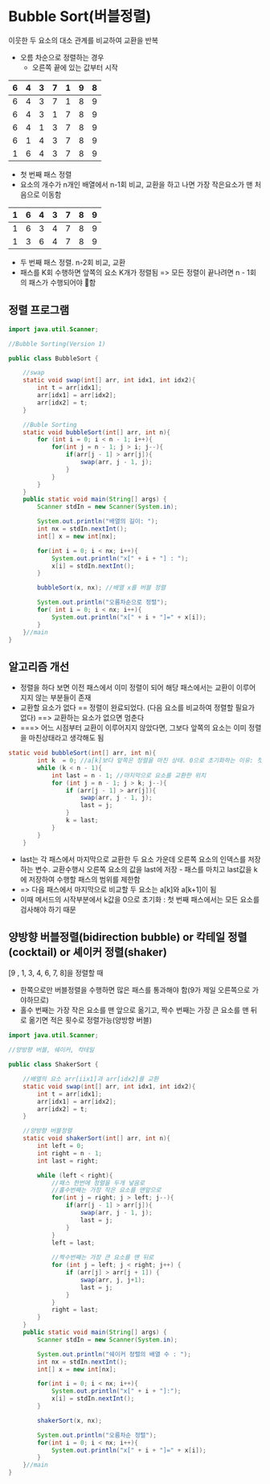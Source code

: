 # Bubble Sort(버블정렬)

이웃한 두 요소의 대소 관계를 비교하여 교환을 반복

- 오름 차순으로 정렬하는 경우
  - 오른쪽 끝에 있는 값부터 시작

| 6    | 4    | 3    | 7    | 1    | 9    | 8    |
| ---- | ---- | ---- | ---- | ---- | ---- | ---- |
| 6    | 4    | 3    | 7    | 1    | 8    | 9    |
| 6    | 4    | 3    | 1    | 7    | 8    | 9    |
| 6    | 4    | 1    | 3    | 7    | 8    | 9    |
| 6    | 1    | 4    | 3    | 7    | 8    | 9    |
| 1    | 6    | 4    | 3    | 7    | 8    | 9    |

- 첫 번째 패스 정렬
- 요소의 개수가 n개인 배열에서 n-1회 비교, 교환을 하고 나면 가장 작은요소가 맨 처음으로 이동함

| 1    | 6    | 4    | 3    | 7    | 8    | 9    |
| ---- | ---- | ---- | ---- | ---- | ---- | ---- |
| 1    | 6    | 3    | 4    | 7    | 8    | 9    |
| 1    | 3    | 6    | 4    | 7    | 8    | 9    |

- 두 번째 패스 정렬. n-2회 비교, 교환
- 패스를 K회 수행하면 앞쪽의 요소 K개가 정렬됨 => 모든 정렬이 끝나려면 n - 1회의 패스가 수행되어야 함

## 정렬 프로그램

```java
import java.util.Scanner;

//Bubble Sorting(Version 1)

public class BubbleSort {

    //swap
    static void swap(int[] arr, int idx1, int idx2){
        int t = arr[idx1];
        arr[idx1] = arr[idx2];
        arr[idx2] = t;
    }

    //Buble Sorting
    static void bubbleSort(int[] arr, int n){
        for (int i = 0; i < n - 1; i++){
            for(int j = n - 1; j > i; j--){
                if(arr[j - 1] > arr[j]){
                    swap(arr, j - 1, j);
                }
            }
        }
    }
    public static void main(String[] args) {
        Scanner stdIn = new Scanner(System.in);

        System.out.println("배열의 길이: ");
        int nx = stdIn.nextInt();
        int[] x = new int[nx];

        for(int i = 0; i < nx; i++){
            System.out.println("x[" + i + "] : ");
            x[i] = stdIn.nextInt();
        }

        bubbleSort(x, nx); //배열 x를 버블 정렬

        System.out.println("오름차순으로 정렬");
        for( int i = 0; i < nx; i++){
            System.out.println("x[" + i + "]=" + x[i]);
        }
    }//main
}
```

## 알고리즘 개선

- 정렬을 하다 보면 이전 패스에서 이미 정렬이 되어 해당 패스에서는 교환이 이루어지지 않는 부분들이 존재
- 교환할 요소가 없다 == 정렬이 완료되었다. (다음 요소를 비교하여 정렬할 필요가 없다) ==> 교환하는 요소가 없으면 멈춘다
- ===> 어느 시점부터 교환이 이루어지지 않았다면, 그보다 앞쪽의 요소는 이미 정렬을 마친상태라고 생각해도 됨

```java
static void bubbleSort(int[] arr, int n){
        int k  = 0; //a[k]보다 앞쪽은 정렬을 마친 상태. 0으로 초기화하는 이유: 첫 번째 패스는 무조건 모든요소 검사
        while (k < n - 1){
            int last = n - 1; //마지막으로 요소를 교환한 위치
            for (int j = n - 1; j > k; j--){
                if (arr[j - 1] > arr[j]){
                    swap(arr, j - 1, j);
                    last = j;
                }
                k = last;
            }
        }
    }
```

- last는 각 패스에서 마지막으로 교환한 두 요소 가운데 오른쪽 요소의 인덱스를 저장하는 변수. 교환수행시 오른쪽 요소의 값을 last에 저장 - 패스를 마치고 last값을 k에 저장하여 수행할 패스의 범위를 제한함
- => 다음 패스에서 마지막으로 비교할 두 요소는 a[k]와 a[k+1]이 됨
- 이때 메서드의 시작부분에서 k값을 0으로 초기화 : 첫 번째 패스에서는 모든 요소를 검사해야 하기 때문

## 양방향 버블정렬(bidirection bubble) or 칵테일 정렬(cocktail) or 셰이커 정렬(shaker)

[9 , 1, 3, 4, 6, 7, 8]을 정렬할 때

- 한쪽으로만 버블정렬을 수행하면 많은 패스를 통과해야 함(9가 제일 오른쪽으로 가야하므로)
- 홀수 번째는 가장 작은 요소를 맨 앞으로 옮기고, 짝수 번째는 가장 큰 요소를 맨 뒤로 옮기면 적은 횟수로 정렬가능(양방향 버블)

```java
import java.util.Scanner;

//양방향 버블, 쉐이커, 칵테일

public class ShakerSort {

    //배열의 요소 arr[iix1]과 arr[idx2]를 교환
    static void swap(int[] arr, int idx1, int idx2){
        int t = arr[idx1];
        arr[idx1] = arr[idx2];
        arr[idx2] = t;
    }

    //양방향 버블정렬
    static void shakerSort(int[] arr, int n){
        int left = 0;
        int right = n - 1;
        int last = right;

        while (left < right){
            //패스 한번에 정렬을 두개 넣음로
            //홀수번째는 가장 작은 요소를 맨앞으로
            for(int j = right; j > left; j--){
                if(arr[j - 1] > arr[j]){
                    swap(arr, j - 1, j);
                    last = j;
                }
            }
            left = last;
            
            //짝수번째는 가장 큰 요소를 맨 뒤로
            for (int j = left; j < right; j++) {
                if (arr[j] > arr[j + 1]) {
                    swap(arr, j, j+1);
                    last = j;
                }
            }
            right = last;
        }
    }
    public static void main(String[] args) {
        Scanner stdIn = new Scanner(System.in);

        System.out.println("쉐이커 정렬의 배열 수 : ");
        int nx = stdIn.nextInt();
        int[] x = new int[nx];

        for(int i = 0; i < nx; i++){
            System.out.println("x[" + i + "]:");
            x[i] = stdIn.nextInt();
        }

        shakerSort(x, nx);

        System.out.println("오름차순 정렬");
        for(int i = 0; i < nx; i++){
            System.out.println("x[" + i + "]=" + x[i]);
        }
    }//main
}
```

